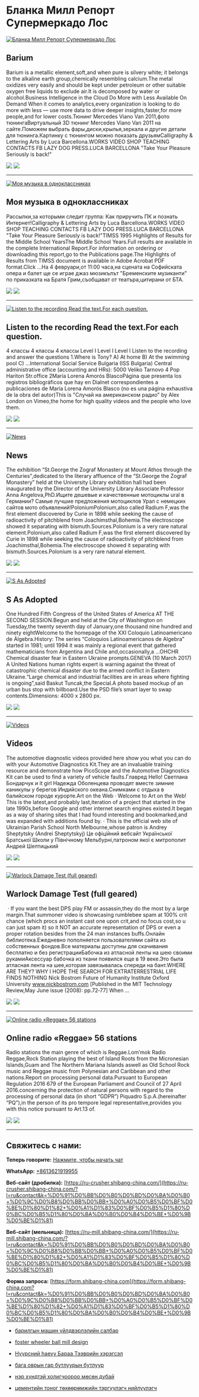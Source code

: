# Бланка Милл Репорт Супермеркадо Лос

<a href="https://swt.shibang-china.com/?l=ru&img&k=%D0%91%D0%BB%D0%B0%D0%BD%D0%BA%D0%B0+%D0%9C%D0%B8%D0%BB%D0%BB+%D0%A0%D0%B5%D0%BF%D0%BE%D1%80%D1%82+%D0%A1%D1%83%D0%BF%D0%B5%D1%80%D0%BC%D0%B5%D1%80%D0%BA%D0%B0%D0%B4%D0%BE+%D0%9B%D0%BE%D1%81" target="_blank">![Бланка Милл Репорт Супермеркадо Лос](http://static.shibang-china.com/all-800x300/982.jpg)</a>

## Barium
Barium is a metallic element,soft,and when pure is silvery white; it belongs to the alkaline earth group,chemically resembling calcium.The metal oxidizes very easily and should be kept under petroleum or other suitable oxygen free liquids to exclude air.It is decomposed by water or alcohol.Business Intelligence in the Cloud Do More with Less Available On Demand When it comes to analytics,every organization is looking to do more with less — use more data to drive deeper insights,faster,for more people,and for lower costs.Тюнинг Mercedes Viano Van 2011,фото тюнингаВиртуальный 3D тюнинг Mercedes Viano Van 2011 на сайте.Поможем выбрать фары,диски,крылья,зеркала и другие детали для тюнинга.Картинку с тюнингом можно показать друзьямCalligraphy &amp; Lettering Arts by Luca Barcellona.WORKS VIDEO SHOP TEACHING CONTACTS FB LAZY DOG PRESS.LUCA BARCELLONA &quot;Take Your Pleasure Seriously is back!&quot;


<a href="https://whatsapp.shibangsoft.com/WhatsApp.php" target="_blank" title="WhatsApp">![](http://static.shibang-china.com/icon/whatsapp.png)</a> <a href="https://swt.shibang-china.com/?l=ru&icon&k=%D0%91%D0%BB%D0%B0%D0%BD%D0%BA%D0%B0+%D0%9C%D0%B8%D0%BB%D0%BB+%D0%A0%D0%B5%D0%BF%D0%BE%D1%80%D1%82+%D0%A1%D1%83%D0%BF%D0%B5%D1%80%D0%BC%D0%B5%D1%80%D0%BA%D0%B0%D0%B4%D0%BE+%D0%9B%D0%BE%D1%81" target="_blank">![](http://static.shibang-china.com/icon/chat-ru.png)</a>

---

<a href="https://swt.shibang-china.com/?l=ru&img&k=%D0%91%D0%BB%D0%B0%D0%BD%D0%BA%D0%B0+%D0%9C%D0%B8%D0%BB%D0%BB+%D0%A0%D0%B5%D0%BF%D0%BE%D1%80%D1%82+%D0%A1%D1%83%D0%BF%D0%B5%D1%80%D0%BC%D0%B5%D1%80%D0%BA%D0%B0%D0%B4%D0%BE+%D0%9B%D0%BE%D1%81" target="_blank">![Моя музыка в одноклассниках](http://static.shibang-china.com/all-800x300/801.jpg)</a>

## Моя музыка в одноклассниках
Рассылки,за которыми следит группа: Как приручить ПК и познать Интернет!Calligraphy &amp; Lettering Arts by Luca Barcellona.WORKS VIDEO SHOP TEACHING CONTACTS FB LAZY DOG PRESS.LUCA BARCELLONA &quot;Take Your Pleasure Seriously is back!&quot;TIMSS 1995 Highlights of Results for the Middle School YearsThe Middle School Years.Full results are available in the complete International Report.For information on ordering or downloading this report,go to the Publications page.The Highlights of Results from TIMSS document is available in Adobe Acrobat PDF format.Click …На 4 февруари,от 11:00 часа,на сцената на Софийската опера и балет ще се играе джаз мюзикълът &quot;Бременските музиканти&quot; по приказката на Братя Грим,съобщават от театъра,цитирани от БТА.


<a href="https://whatsapp.shibangsoft.com/WhatsApp.php" target="_blank" title="WhatsApp">![](http://static.shibang-china.com/icon/whatsapp.png)</a> <a href="https://swt.shibang-china.com/?l=ru&icon&k=%D0%91%D0%BB%D0%B0%D0%BD%D0%BA%D0%B0+%D0%9C%D0%B8%D0%BB%D0%BB+%D0%A0%D0%B5%D0%BF%D0%BE%D1%80%D1%82+%D0%A1%D1%83%D0%BF%D0%B5%D1%80%D0%BC%D0%B5%D1%80%D0%BA%D0%B0%D0%B4%D0%BE+%D0%9B%D0%BE%D1%81" target="_blank">![](http://static.shibang-china.com/icon/chat-ru.png)</a>

---

<a href="https://swt.shibang-china.com/?l=ru&img&k=%D0%91%D0%BB%D0%B0%D0%BD%D0%BA%D0%B0+%D0%9C%D0%B8%D0%BB%D0%BB+%D0%A0%D0%B5%D0%BF%D0%BE%D1%80%D1%82+%D0%A1%D1%83%D0%BF%D0%B5%D1%80%D0%BC%D0%B5%D1%80%D0%BA%D0%B0%D0%B4%D0%BE+%D0%9B%D0%BE%D1%81" target="_blank">![Listen to the recording Read the text.For each question.](http://static.shibang-china.com/all-800x300/201.jpg)</a>

## Listen to the recording Read the text.For each question.
4 классы 4 классы 4 классы Level I Level I Level I Listen to the recording and answer the questions 1.Where is Tony? A) At home B) At the swimming pool C) …International Social Service Bulgaria (ISS Bulgaria) Central administrative office (accounting and HRs): 5000 Veliko Tarnovo 4 Pop Hariton Str.office 2Mar&#237;a Lorena Amor&#243;s BlascoP&#225;gina que presenta los registros bibliogr&#225;ficos que hay en Dialnet correspondientes a publicaciones de Mar&#237;a Lorena Amor&#243;s Blasco (no es una p&#225;gina exhaustiva de la obra del autor)This is &quot;Случай на американском радио&quot; by Alex London on Vimeo,the home for high quality videos and the people who love them.


<a href="https://whatsapp.shibangsoft.com/WhatsApp.php" target="_blank" title="WhatsApp">![](http://static.shibang-china.com/icon/whatsapp.png)</a> <a href="https://swt.shibang-china.com/?l=ru&icon&k=%D0%91%D0%BB%D0%B0%D0%BD%D0%BA%D0%B0+%D0%9C%D0%B8%D0%BB%D0%BB+%D0%A0%D0%B5%D0%BF%D0%BE%D1%80%D1%82+%D0%A1%D1%83%D0%BF%D0%B5%D1%80%D0%BC%D0%B5%D1%80%D0%BA%D0%B0%D0%B4%D0%BE+%D0%9B%D0%BE%D1%81" target="_blank">![](http://static.shibang-china.com/icon/chat-ru.png)</a>

---

<a href="https://swt.shibang-china.com/?l=ru&img&k=%D0%91%D0%BB%D0%B0%D0%BD%D0%BA%D0%B0+%D0%9C%D0%B8%D0%BB%D0%BB+%D0%A0%D0%B5%D0%BF%D0%BE%D1%80%D1%82+%D0%A1%D1%83%D0%BF%D0%B5%D1%80%D0%BC%D0%B5%D1%80%D0%BA%D0%B0%D0%B4%D0%BE+%D0%9B%D0%BE%D1%81" target="_blank">![News](http://static.shibang-china.com/all-800x300/995.jpg)</a>

## News
The exhibition “St.George the Zograf Monastery at Mount Athos through the Centuries&quot;,dedicated to the literary affluence of the “St.George the Zograf Monastery” held at the University Library exhibition hall had been inaugurated by the Director of the University Library Associate Professor Anna Angelova,PhD.Ищите дешевые и качественные мотоциклы ural в Германии? Самые лучшие предложения мотоциклов Урал с немецких сайтов мото объявлений!PoloniumPolonium,also called Radium F,was the first element discovered by Curie in 1898 while seeking the cause of radioactivity of pitchblend from Joachimsthal,Bohemia.The electroscope showed it separating with bismuth.Sources.Polonium is a very rare natural element.Polonium,also called Radium F,was the first element discovered by Curie in 1898 while seeking the cause of radioactivity of pitchblend from Joachimsthal,Bohemia.The electroscope showed it separating with bismuth.Sources.Polonium is a very rare natural element.


<a href="https://whatsapp.shibangsoft.com/WhatsApp.php" target="_blank" title="WhatsApp">![](http://static.shibang-china.com/icon/whatsapp.png)</a> <a href="https://swt.shibang-china.com/?l=ru&icon&k=%D0%91%D0%BB%D0%B0%D0%BD%D0%BA%D0%B0+%D0%9C%D0%B8%D0%BB%D0%BB+%D0%A0%D0%B5%D0%BF%D0%BE%D1%80%D1%82+%D0%A1%D1%83%D0%BF%D0%B5%D1%80%D0%BC%D0%B5%D1%80%D0%BA%D0%B0%D0%B4%D0%BE+%D0%9B%D0%BE%D1%81" target="_blank">![](http://static.shibang-china.com/icon/chat-ru.png)</a>

---

<a href="https://swt.shibang-china.com/?l=ru&img&k=%D0%91%D0%BB%D0%B0%D0%BD%D0%BA%D0%B0+%D0%9C%D0%B8%D0%BB%D0%BB+%D0%A0%D0%B5%D0%BF%D0%BE%D1%80%D1%82+%D0%A1%D1%83%D0%BF%D0%B5%D1%80%D0%BC%D0%B5%D1%80%D0%BA%D0%B0%D0%B4%D0%BE+%D0%9B%D0%BE%D1%81" target="_blank">![S As Adopted](http://static.shibang-china.com/all-800x300/254.jpg)</a>

## S As Adopted
One Hundred Fifth Congress of the United States of America AT THE SECOND SESSION.Begun and held at the City of Washington on Tuesday,the twenty seventh day of January,one thousand nine hundred and ninety eightWelcome to the homepage of the XXI Coloquio Latinoamericano de &#193;lgebra.History: The series “Coloquios Latinoamericanos de Algebra” started in 1981; until 1994 it was mainly a regional event that gathered mathematicians from Argentina and Chile and,occasionally,a …OHCHR Chemical disaster fear in Eastern Ukraine prompts.GENEVA (10 March 2017) A United Nations human rights expert is warning against the threat of catastrophic chemical disaster due to the armed conflict in Eastern Ukraine.“Large chemical and industrial facilities are in areas where fighting is ongoing”,said Baskut Tuncak,the Special.A photo based mockup of an urban bus stop with billboard.Use the PSD file’s smart layer to swap contents.Dimensions: 4000 x 2800 px.


<a href="https://whatsapp.shibangsoft.com/WhatsApp.php" target="_blank" title="WhatsApp">![](http://static.shibang-china.com/icon/whatsapp.png)</a> <a href="https://swt.shibang-china.com/?l=ru&icon&k=%D0%91%D0%BB%D0%B0%D0%BD%D0%BA%D0%B0+%D0%9C%D0%B8%D0%BB%D0%BB+%D0%A0%D0%B5%D0%BF%D0%BE%D1%80%D1%82+%D0%A1%D1%83%D0%BF%D0%B5%D1%80%D0%BC%D0%B5%D1%80%D0%BA%D0%B0%D0%B4%D0%BE+%D0%9B%D0%BE%D1%81" target="_blank">![](http://static.shibang-china.com/icon/chat-ru.png)</a>

---

<a href="https://swt.shibang-china.com/?l=ru&img&k=%D0%91%D0%BB%D0%B0%D0%BD%D0%BA%D0%B0+%D0%9C%D0%B8%D0%BB%D0%BB+%D0%A0%D0%B5%D0%BF%D0%BE%D1%80%D1%82+%D0%A1%D1%83%D0%BF%D0%B5%D1%80%D0%BC%D0%B5%D1%80%D0%BA%D0%B0%D0%B4%D0%BE+%D0%9B%D0%BE%D1%81" target="_blank">![Videos](http://static.shibang-china.com/all-800x300/1493.jpg)</a>

## Videos
The automotive diagnostic videos provided here show you what you can do with your Automotive Diagnostics Kit.They are an invaluable training resource and demonstrate how PicoScope and the Automotive Diagnostics Kit can be used to find a variety of vehicle faults.Главред Hello! Светлана Бондарчук и it girl Надежда Оболенцева проводят вместе зимние каникулы у берегов Индийского океана.Снимками с отдыха в балийском городе курорте.Art on the Web&nbsp;&#0183;&#32;Welcome to Art on the Web! This is the latest,and probably last,iteration of a project that started in the late 1990s,before Google and other internet search engines existed.It began as a way of sharing sites that I had found interesting and bookmarked,and was expanded with additions found by.&nbsp;&#0183;&#32;This is the official web site of Ukrainian Parish School North Melbourne,whose patron is Andrey Sheptytsky (Andrei Sheptytskyj) Це офіційний вебсайт Української Братської Школи у Північному Мельбурні,патроном якої є митрополит Андрей Шептицький


<a href="https://whatsapp.shibangsoft.com/WhatsApp.php" target="_blank" title="WhatsApp">![](http://static.shibang-china.com/icon/whatsapp.png)</a> <a href="https://swt.shibang-china.com/?l=ru&icon&k=%D0%91%D0%BB%D0%B0%D0%BD%D0%BA%D0%B0+%D0%9C%D0%B8%D0%BB%D0%BB+%D0%A0%D0%B5%D0%BF%D0%BE%D1%80%D1%82+%D0%A1%D1%83%D0%BF%D0%B5%D1%80%D0%BC%D0%B5%D1%80%D0%BA%D0%B0%D0%B4%D0%BE+%D0%9B%D0%BE%D1%81" target="_blank">![](http://static.shibang-china.com/icon/chat-ru.png)</a>

---

<a href="https://swt.shibang-china.com/?l=ru&img&k=%D0%91%D0%BB%D0%B0%D0%BD%D0%BA%D0%B0+%D0%9C%D0%B8%D0%BB%D0%BB+%D0%A0%D0%B5%D0%BF%D0%BE%D1%80%D1%82+%D0%A1%D1%83%D0%BF%D0%B5%D1%80%D0%BC%D0%B5%D1%80%D0%BA%D0%B0%D0%B4%D0%BE+%D0%9B%D0%BE%D1%81" target="_blank">![Warlock Damage Test (full geared)](http://static.shibang-china.com/all-800x300/1443.jpg)</a>

## Warlock Damage Test (full geared)
&nbsp;&#0183;&#32;If you want the best DPS play FM or assassin,they do the most by a large margin.That summoner video is showcasing rumblebee spam at 100% crit chance (which procs an instant cast one upon crit,and no focus cost,so u can just spam it) so it NOT an accurate representation of DPS or even a proper rotation besides from the 24 man instances buffs.Онлайн библиотека.Ежедневно пополняется пользователями сайта из собственных фондов.Все материалы доступны для скачивания бесплатно и без регистрацииБабочка из атласной ленты на шею своими рукамиАксессуар бабочка из ткани появился еще в 19 веке.Это была атласная лента на шее,которая завязывалась спереди на бант.WHERE ARE THEY? WHY I HOPE THE SEARCH FOR EXTRATERRESTRIAL LIFE FINDS NOTHING Nick Bostrom Future of Humanity Institute Oxford University www.nickbostrom.com [Published in the MIT Technology Review,May June issue (2008): pp.72‐77] When …


<a href="https://whatsapp.shibangsoft.com/WhatsApp.php" target="_blank" title="WhatsApp">![](http://static.shibang-china.com/icon/whatsapp.png)</a> <a href="https://swt.shibang-china.com/?l=ru&icon&k=%D0%91%D0%BB%D0%B0%D0%BD%D0%BA%D0%B0+%D0%9C%D0%B8%D0%BB%D0%BB+%D0%A0%D0%B5%D0%BF%D0%BE%D1%80%D1%82+%D0%A1%D1%83%D0%BF%D0%B5%D1%80%D0%BC%D0%B5%D1%80%D0%BA%D0%B0%D0%B4%D0%BE+%D0%9B%D0%BE%D1%81" target="_blank">![](http://static.shibang-china.com/icon/chat-ru.png)</a>

---

<a href="https://swt.shibang-china.com/?l=ru&img&k=%D0%91%D0%BB%D0%B0%D0%BD%D0%BA%D0%B0+%D0%9C%D0%B8%D0%BB%D0%BB+%D0%A0%D0%B5%D0%BF%D0%BE%D1%80%D1%82+%D0%A1%D1%83%D0%BF%D0%B5%D1%80%D0%BC%D0%B5%D1%80%D0%BA%D0%B0%D0%B4%D0%BE+%D0%9B%D0%BE%D1%81" target="_blank">![Online radio &#171;Reggae&#187; 56 stations](http://static.shibang-china.com/all-800x300/242.jpg)</a>

## Online radio &#171;Reggae&#187; 56 stations
Radio stations the main genre of which is Reggae.Lom′mok Radio Reggae,Rock Station playing the best of Island Roots from the Micronesian Islands,Guam and The Northern Mariana Islands aswell as Old School Rock music and Reggae music from Polynesian and Caribbean and other nations.Report on processing personal data.Pursuant to European Regulation 2016 679 of the European Parliament and Council of 27 April 2016.concerning the protection of natural persons with regard to the processing of personal data (in short “GDPR”) Piquadro S.p.A.(hereinafter “PQ”),in the person of its pro tempore legal representative,provides you with this notice pursuant to Art.13 of.

<a href="https://whatsapp.shibangsoft.com/WhatsApp.php" target="_blank" title="WhatsApp">![](http://static.shibang-china.com/icon/whatsapp.png)</a> <a href="https://swt.shibang-china.com/?l=ru&icon&k=%D0%91%D0%BB%D0%B0%D0%BD%D0%BA%D0%B0+%D0%9C%D0%B8%D0%BB%D0%BB+%D0%A0%D0%B5%D0%BF%D0%BE%D1%80%D1%82+%D0%A1%D1%83%D0%BF%D0%B5%D1%80%D0%BC%D0%B5%D1%80%D0%BA%D0%B0%D0%B4%D0%BE+%D0%9B%D0%BE%D1%81" target="_blank">![](http://static.shibang-china.com/icon/chat-ru.png)</a>

---
## Свяжитесь с нами:

**Теперь говорите:** [Нажмите, чтобы начать чат](https://swt.shibang-china.com?l=ru&contact&k=%D0%91%D0%BB%D0%B0%D0%BD%D0%BA%D0%B0+%D0%9C%D0%B8%D0%BB%D0%BB+%D0%A0%D0%B5%D0%BF%D0%BE%D1%80%D1%82+%D0%A1%D1%83%D0%BF%D0%B5%D1%80%D0%BC%D0%B5%D1%80%D0%BA%D0%B0%D0%B4%D0%BE+%D0%9B%D0%BE%D1%81)

**WhatsApp:**  [+8613621919955](https://whatsapp.shibangsoft.com/WhatsApp.php)

**Веб-сайт (дробилка):** [https://ru-crusher.shibang-china.com/](https://ru-crusher.shibang-china.com/?l=ru&contact&k=%D0%91%D0%BB%D0%B0%D0%BD%D0%BA%D0%B0+%D0%9C%D0%B8%D0%BB%D0%BB+%D0%A0%D0%B5%D0%BF%D0%BE%D1%80%D1%82+%D0%A1%D1%83%D0%BF%D0%B5%D1%80%D0%BC%D0%B5%D1%80%D0%BA%D0%B0%D0%B4%D0%BE+%D0%9B%D0%BE%D1%81)

**Веб-сайт (мельница):** [https://ru-mill.shibang-china.com/](https://ru-mill.shibang-china.com/?l=ru&contact&k=%D0%91%D0%BB%D0%B0%D0%BD%D0%BA%D0%B0+%D0%9C%D0%B8%D0%BB%D0%BB+%D0%A0%D0%B5%D0%BF%D0%BE%D1%80%D1%82+%D0%A1%D1%83%D0%BF%D0%B5%D1%80%D0%BC%D0%B5%D1%80%D0%BA%D0%B0%D0%B4%D0%BE+%D0%9B%D0%BE%D1%81)

**Форма запроса:** [https://form.shibang-china.com](https://form.shibang-china.com?l=ru&contact&k=%D0%91%D0%BB%D0%B0%D0%BD%D0%BA%D0%B0+%D0%9C%D0%B8%D0%BB%D0%BB+%D0%A0%D0%B5%D0%BF%D0%BE%D1%80%D1%82+%D0%A1%D1%83%D0%BF%D0%B5%D1%80%D0%BC%D0%B5%D1%80%D0%BA%D0%B0%D0%B4%D0%BE+%D0%9B%D0%BE%D1%81)

* [барилгын машин үйлдвэрлэлийн салбар](../128/%D0%B1%D0%B0%D1%80%D0%B8%D0%BB%D0%B3%D1%8B%D0%BD%20%D0%BC%D0%B0%D1%88%D0%B8%D0%BD%20%D2%AF%D0%B9%D0%BB%D0%B4%D0%B2%D1%8D%D1%80%D0%BB%D1%8D%D0%BB%D0%B8%D0%B9%D0%BD%20%D1%81%D0%B0%D0%BB%D0%B1%D0%B0%D1%80.md)

* [foster wheeler ball mill design](../130/foster%20wheeler%20ball%20mill%20design.md)

* [Нүүрсний haevy Бараа Тээврийн хэрэгсэл](../129/%D0%9D%D2%AF%D2%AF%D1%80%D1%81%D0%BD%D0%B8%D0%B9%20haevy%20%D0%91%D0%B0%D1%80%D0%B0%D0%B0%20%D0%A2%D1%8D%D1%8D%D0%B2%D1%80%D0%B8%D0%B9%D0%BD%20%D1%85%D1%8D%D1%80%D1%8D%D0%B3%D1%81%D1%8D%D0%BB.md)

* [бага оврын гар бутлуурын бутлуур](../130/%D0%B1%D0%B0%D0%B3%D0%B0%20%D0%BE%D0%B2%D1%80%D1%8B%D0%BD%20%D0%B3%D0%B0%D1%80%20%D0%B1%D1%83%D1%82%D0%BB%D1%83%D1%83%D1%80%D1%8B%D0%BD%20%D0%B1%D1%83%D1%82%D0%BB%D1%83%D1%83%D1%80.md)

* [нэр хүндтэй холигчоороо мөсөн дубай](../127/%D0%BD%D1%8D%D1%80%20%D1%85%D2%AF%D0%BD%D0%B4%D1%82%D1%8D%D0%B9%20%D1%85%D0%BE%D0%BB%D0%B8%D0%B3%D1%87%D0%BE%D0%BE%D1%80%D0%BE%D0%BE%20%D0%BC%D3%A9%D1%81%D3%A9%D0%BD%20%D0%B4%D1%83%D0%B1%D0%B0%D0%B9.md)

* [цементийн тоног төхөөрөмжийн тэргүүлэгч нийлүүлэгч](../128/%D1%86%D0%B5%D0%BC%D0%B5%D0%BD%D1%82%D0%B8%D0%B9%D0%BD%20%D1%82%D0%BE%D0%BD%D0%BE%D0%B3%20%D1%82%D3%A9%D1%85%D3%A9%D3%A9%D1%80%D3%A9%D0%BC%D0%B6%D0%B8%D0%B9%D0%BD%20%D1%82%D1%8D%D1%80%D0%B3%D2%AF%D2%AF%D0%BB%D1%8D%D0%B3%D1%87%20%D0%BD%D0%B8%D0%B9%D0%BB%D2%AF%D2%AF%D0%BB%D1%8D%D0%B3%D1%87.md)